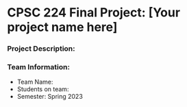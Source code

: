 # CPSC 224 Final Project: [Your project name here]

### Project Description:


### Team Information:

- Team Name:  
- Students on team:
- Semester: Spring 2023


